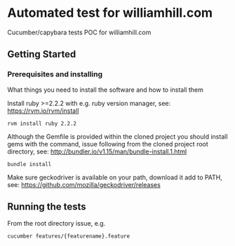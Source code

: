 # Automated test for williamhill.com

Cucumber/capybara tests POC for williamhill.com
## Getting Started

### Prerequisites and installing

What things you need to install the software and how to install them

Install ruby >=2.2.2 with e.g. ruby version manager, see:
https://rvm.io/rvm/install
```
rvm install ruby 2.2.2
```
Although the Gemfile is provided within the cloned project you should install
gems with the command, issue following from the cloned project root directory, see:
http://bundler.io/v1.15/man/bundle-install.1.html
```
bundle install
```
Make sure geckodriver is available on your path, download it add to PATH, see:
https://github.com/mozilla/geckodriver/releases


## Running the tests

From the root directory issue, e.g.
```
cucumber features/{featurename}.feature 
```
